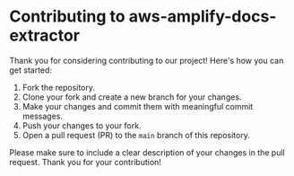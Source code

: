 # Contributing to aws-amplify-docs-extractor

Thank you for considering contributing to our project! Here's how you can get started:

1. Fork the repository.
2. Clone your fork and create a new branch for your changes.
3. Make your changes and commit them with meaningful commit messages.
4. Push your changes to your fork.
5. Open a pull request (PR) to the `main` branch of this repository.

Please make sure to include a clear description of your changes in the pull request. Thank you for your contribution!
